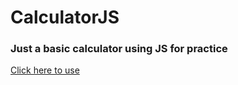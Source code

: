 # CalculatorJS
<h3>Just a basic calculator using JS for practice</h3>
<a href="https://bhargav166.github.io/CalculatorJS/">Click here to use</a>
